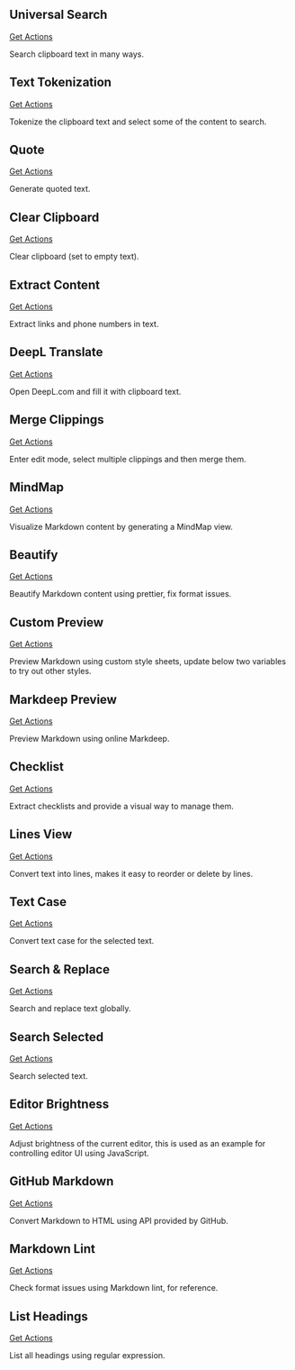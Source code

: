 ## Universal Search

<a href='/docs/builtin/universal-search.json'>Get Actions</a>

Search clipboard text in many ways.

## Text Tokenization

<a href='/docs/builtin/text-tokenization.json'>Get Actions</a>

Tokenize the clipboard text and select some of the content to search.

## Quote

<a href='/docs/builtin/quote.json'>Get Actions</a>

Generate quoted text.

## Clear Clipboard

<a href='/docs/builtin/clear-clipboard.json'>Get Actions</a>

Clear clipboard (set to empty text).

## Extract Content

<a href='/docs/builtin/extract-content.json'>Get Actions</a>

Extract links and phone numbers in text.

## DeepL Translate

<a href='/docs/builtin/deepl-translate.json'>Get Actions</a>

Open DeepL.com and fill it with clipboard text.

## Merge Clippings

<a href='/docs/builtin/merge-clippings.json'>Get Actions</a>

Enter edit mode, select multiple clippings and then merge them.

## MindMap

<a href='/docs/builtin/mindmap.json'>Get Actions</a>

Visualize Markdown content by generating a MindMap view.

## Beautify

<a href='/docs/builtin/beautify.json'>Get Actions</a>

Beautify Markdown content using prettier, fix format issues.

## Custom Preview

<a href='/docs/builtin/custom-preview.json'>Get Actions</a>

Preview Markdown using custom style sheets, update below two variables to try out other styles.

## Markdeep Preview

<a href='/docs/builtin/markdeep-preview.json'>Get Actions</a>

Preview Markdown using online Markdeep.

## Checklist

<a href='/docs/builtin/checklist.json'>Get Actions</a>

Extract checklists and provide a visual way to manage them.

## Lines View

<a href='/docs/builtin/lines-view.json'>Get Actions</a>

Convert text into lines, makes it easy to reorder or delete by lines.

## Text Case

<a href='/docs/builtin/text-case.json'>Get Actions</a>

Convert text case for the selected text.

## Search & Replace

<a href='/docs/builtin/search-replace.json'>Get Actions</a>

Search and replace text globally.

## Search Selected

<a href='/docs/builtin/search-selected.json'>Get Actions</a>

Search selected text.

## Editor Brightness

<a href='/docs/builtin/editor-brightness.json'>Get Actions</a>

Adjust brightness of the current editor, this is used as an example for controlling editor UI using JavaScript.

## GitHub Markdown

<a href='/docs/builtin/github-markdown.json'>Get Actions</a>

Convert Markdown to HTML using API provided by GitHub.

## Markdown Lint

<a href='/docs/builtin/markdown-lint.json'>Get Actions</a>

Check format issues using Markdown lint, for reference.

## List Headings

<a href='/docs/builtin/list-headings.json'>Get Actions</a>

List all headings using regular expression.